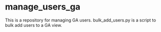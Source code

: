 # manage_users_ga
This is a repository for managing GA users. bulk_add_users.py is a script to bulk add users to a GA view.
